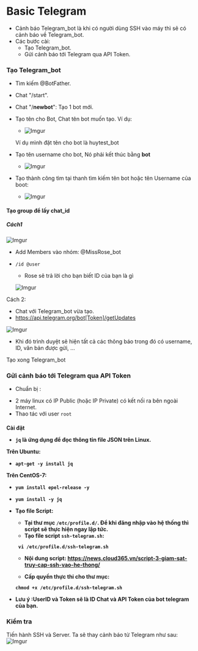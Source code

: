 # Basic Telegram
* Cảnh báo Telegram_bot là khi có người dùng SSH vào máy thì sẽ có cảnh báo về Telegram_bot.
* Các bước cài: 
    * Tạo Telegram_bot.
    * Gửi cảnh báo tới Telegram qua API Token.

### Tạo Telegram_bot

* Tìm kiếm @BotFather.

* Chat "/start".

* Chat "/**newbot**": Tạo 1 bot mới.

* Tạo tên cho Bot, Chat tên bot muốn tạo. Ví dụ:

    * ![Imgur](https://i.imgur.com/nDMSHYt.png)

    Ví dụ mình đặt tên cho bot là huytest_bot
* Tạo tên username cho bot, Nó phải kết thúc bằng **bot**
    * ![Imgur](https://i.imgur.com/HwzYunp.png)
* Tạo thành công tìm tại thanh tìm kiếm tên bot hoặc tên Username của boot:
    * ![Imgur](https://i.imgur.com/fXDvfJi.png)

#### Tạo group để lấy chat_id
##### Cách1
![Imgur](https://i.imgur.com/Yghl5AU.png)

* Add Members vào nhóm: @MissRose_bot 

* `/id @user` 
    * Rose sẽ trả lời cho bạn biết ID của bạn là gì

    ![Imgur](https://i.imgur.com/ifij6Ae.png)

Cách 2:
* Chat với Telegram_bot vừa tạo.
* https://api.telegram.org/bot[Token]/getUpdates

![Imgur](https://i.imgur.com/qe0gdh8.png)

* Khi đó trình duyệt sẽ hiện tất cả các thông báo trong đó có username, ID, văn bản được gửi, ...

Tạo xong Telegram_bot

### Gửi cảnh báo tới Telegram qua API Token

- Chuẩn bị :

* 2 máy linux có IP Public (hoặc IP Private) có kết nối ra bên ngoài Internet.
* Thao tác với user `root`

<h4>Cài đặt

* `jq` là ứng dụng để đọc thông tin file JSON trên Linux.

Trên Ubuntu:
* `apt-get -y install jq`

Trên CentOS-7:
* `yum install epel-release -y` 
* `yum install -y jq`

* Tạo file Script:
    * Tại thư mục `/etc/profile.d/`. Để khi đăng nhập vào hệ thống thì script sẽ thực hiện ngay lập tức.
    * Tạo file script `ssh-telegram.sh`:

    ` vi /etc/profile.d/ssh-telegram.sh`

    * Nội dung script: https://news.cloud365.vn/script-3-giam-sat-truy-cap-ssh-vao-he-thong/
    
    * Cấp quyền thực thi cho thư mục:

    `chmod +x /etc/profile.d/ssh-telegram.sh`

* Lưu ý :UserID và Token sẽ là ID Chat và API Token của bot telegram của bạn.

### Kiểm tra 
Tiến hành SSH và Server. Ta sẽ thay cảnh báo từ Telegram như sau:
![Imgur](https://i.imgur.com/MjIHOvP.png)